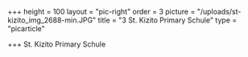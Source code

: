 +++
height = 100
layout = "pic-right"
order = 3
picture = "/uploads/st-kizito_img_2688-min.JPG"
title = "3 St. Kizito Primary Schule"
type = "picarticle"

+++
St. Kizito Primary Schule